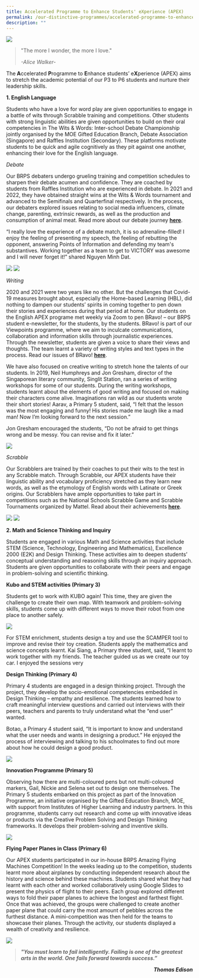 ```yaml
---
title: Accelerated Programme to Enhance Students' eXperience (APEX)
permalink: /our-distinctive-programmes/accelerated-programme-to-enhance-students-experience-apex/
description: ""
---
```

<img src="/images/Banner-Photo.png">
<blockquote>
<p>"The more I wonder, the more I love."</p>
<p><em>-Alice Walker-</em></p>
</blockquote>
<p>The<strong>&nbsp;A</strong>ccelerated&nbsp;<strong>P</strong>rogramme to&nbsp;<strong>E</strong>nhance students&rsquo; e<strong>X</strong>perience (APEX) aims to stretch the academic potential of our P3 to P6 students and nurture their leadership skills.</p>
<p><strong>1. English</strong><strong>&nbsp;Language</strong></p>
<p>Students who have a love for word play are given opportunities to engage in a battle of wits through Scrabble training and competitions. Other students with strong linguistic abilities are given opportunities to build on their oral competencies in The Wits &amp; Words: Inter-school Debate Championship jointly organised by the MOE Gifted Education Branch, Debate Association (Singapore) and Raffles Institution (Secondary). These platforms motivate students to be quick and agile cognitively as they pit against one another, enhancing their love for the English language.</p>
<p><em>Debate</em></p>
<p>Our BRPS debaters undergo grueling training and competition schedules to sharpen their debate acumen and confidence. They are coached by students from Raffles Institution who are experienced in debate. In 2021 and 2022, they have obtained straight wins at the Wits &amp; Words tournament and advanced to the Semifinals and Quarterfinal respectively. In the process, our debaters explored issues relating to social media influencers, climate change, parenting, extrinsic rewards, as well as the production and consumption of animal meat. Read more about our debate journey&nbsp;<a href="/2022/03/03/brps-debate-team-advances-to-quarterfinals-at-wits-words-competition/"><strong>here</strong></a>.</p>
<p>&ldquo;I really love the experience of a debate match, it is so adrenaline-filled! I enjoy the feeling of presenting my speech, the feeling of rebutting the opponent, answering Points of Information and defending my team's substantives. Working together as a team to get to VICTORY was awesome and I will never forget it!&rdquo; shared Nguyen Minh Dat.</p>
<img src="/images/Debate-1-2048x1536.jpg">
<img src="/images/Debate-2-768x1024.jpeg">
<p><em>Writing</em></p>
<p>2020 and 2021 were two years like no other. But the challenges that Covid-19 measures brought about, especially the Home-based Learning (HBL), did nothing to dampen our students&rsquo; spirits in coming together to pen down their stories and experiences during that period at home. Our students on the English APEX programe met weekly via Zoom to pen BRavo! &ndash; our BRPS student e-newsletter, for the students, by the students. BRavo! is part of our Viewpoints programme, where we aim to inculcate communications, collaboration and information skills through journalistic experiences. Through the newsletter, students are given a voice to share their views and thoughts. The team learnt a variety of writing styles and text types in the process. Read our issues of BRavo!&nbsp;<a href="/2021/02/10/bravo/"><strong>here</strong></a>.</p>
<p>We have also focused on creative writing to stretch hone the talents of our students. In 2019, Neil Humphreys and Jon Gresham, director of the Singaporean literary community, Singlit Station, ran a series of writing workshops for some of our students. During the writing workshops, students learnt about the elements of good writing and focused on making their characters come alive. Imaginations ran wild as our students wrote their short stories! Aarav, a Primary 5 student, said, &ldquo;I felt that the lesson was the most engaging and funny! His stories made me laugh like a mad man! Now I&rsquo;m looking forward to the next session.&rdquo;</p>
<p>Jon Gresham encouraged the students, &ldquo;Do not be afraid to get things wrong and be messy. You can revise and fix it later.&rdquo;</p>
<img src="/images/Jon.jpg">
<p><em>Scrabble</em></p>
<p>Our Scrabblers are trained by their coaches to put their wits to the test in any Scrabble match. Through Scrabble, our APEX students have their linguistic ability and vocabulary proficiency stretched as they learn new words, as well as the etymology of English words with Latinate or Greek origins. Our Scrabblers have ample opportunities to take part in competitions such as the National Schools Scrabble Game and Scrabble Tournaments organized by Mattel. Read about their achievements&nbsp;<a href="/2021/08/20/two-brps-students-advance-to-finals-of-2021-scrabble-tournament-for-beginners-by-mattel/"><strong>here</strong></a>.</p>
<img src="/images/Scrabble-2-2048x1563.jpg">
<img src="/images/Scrabble-1-2048x1514.jpg">
<p><strong>2. Math and Science Thinking and Inquiry</strong></p>
<p>Students are engaged in various Math and Science activities that include STEM (Science, Technology, Engineering and Mathematics), Excellence 2000 (E2K) and Design Thinking. These activities aim to deepen students&rsquo; conceptual understanding and reasoning skills through an inquiry approach. Students are given opportunities to collaborate with their peers and engage in problem-solving and scientific thinking.</p>
<p><strong>Kubo and STEM activities (Primary 3)</strong></p>
<p>Students get to work with KUBO again! This time, they are given the challenge to create their own map. With teamwork and problem-solving skills, students come up with different ways to move their robot from one place to another safely.</p>
<img src="/images/arrow.png">
<p>For STEM enrichment, students design a toy and use the SCAMPER tool to improve and revise their toy creation. Students apply the mathematics and science concepts learnt. Kai Siang, a Primary three student, said, &ldquo;I learnt to work together with my friends. The teacher guided us as we create our toy car. I enjoyed the sessions very</p>
<p><strong>Design Thinking (Primary 4)</strong></p>
<p>Primary 4 students are engaged in a design thinking project. Through the project, they develop the socio-emotional competencies embedded in Design Thinking &ndash; empathy and resilience. The students learned how to craft meaningful interview questions and carried out interviews with their peers, teachers and parents to truly understand what the &ldquo;end user&rdquo; wanted.</p>
<p>Botao, a Primary 4 student said, &ldquo;It is important to know and understand what the user needs and wants in designing a product.&rdquo; He enjoyed the process of interviewing and talking to his schoolmates to find out more about how he could design a good product.</p>
<img src="/images/Photo-3-768x1024.jpg">
<p><strong>Innovation Programme (Primary 5)</strong></p>
<p>Observing how there are multi-coloured pens but not multi-coloured markers, Gail, Nickie and Selena set out to design one themselves. The Primary 5 students embarked on this project as part of the Innovation Programme, an initiative organised by the Gifted Education Branch, MOE, with support from Institutes of Higher Learning and industry partners. In this programme, students carry out research and come up with innovative ideas or products via the Creative Problem Solving and Design Thinking frameworks. It develops their problem-solving and inventive skills.</p>
<img src="/images/Photo-4-1.jpg">
<p><strong>Flying Paper Planes in Class (Primary 6)</strong></p>
<p>Our APEX students participated in our in-house BRPS Amazing Flying Machines Competition! In the weeks leading up to the competition, students learnt more about airplanes by conducting independent research about the history and science behind these machines. Students shared what they had learnt with each other and worked collaboratively using Google Slides to present the physics of flight to their peers. Each group explored different ways to fold their paper planes to achieve the longest and farthest flight. Once that was achieved, the groups were challenged to create another paper plane that could carry the most amount of pebbles across the furthest distance. A mini-competition was then held for the teams to showcase their planes. Through the activity, our students displayed a wealth of creativity and resilience.</p>
<img src="/images/thomas.png">
<blockquote>
<p><em><strong>"You must learn to fail intelligently. Failing is one of the greatest arts in the world. One fails forward towards success.&rdquo; </strong></em></p>
</blockquote>
<p style="text-align: right;"><em><strong>Thomas Edison</strong></em></p>